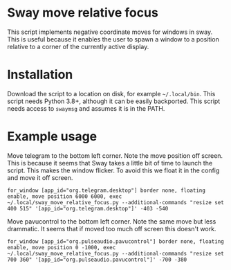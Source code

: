 # Sway move relative focus

This script implements negative coordinate moves for windows in sway. This is
useful because it enables the user to spawn a window to a position relative to
a corner of the currently active display.

# Installation

Download the script to a location on disk, for example `~/.local/bin`.
This script needs Python 3.8+, although it can be easily backported.
This script needs access to `swaymsg` and assumes it is in the PATH.

# Example usage

Move telegram to the bottom left corner. Note the move position off screen.
This is because it seems that Sway takes a little bit of time to launch the
script. This makes the window flicker. To avoid this we float it in the
config and move it off screen.
```sway
for_window [app_id="org.telegram.desktop"] border none, floating enable, move position 6000 6000, exec ~/.local/sway_move_relative_focus.py --additional-commands "resize set 400 515" '[app_id="org.telegram.desktop"]' -403 -540
```

Move pavucontrol to the bottom left corner. Note the same move but less
drammatic. It seems that if moved too much off screen this doesn't work.

```sway
for_window [app_id="org.pulseaudio.pavucontrol"] border none, floating enable, move position 0 -1000, exec ~/.local/sway_move_relative_focus.py --additional-commands "resize set 700 360" '[app_id="org.pulseaudio.pavucontrol"]' -700 -380
```
